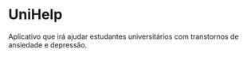# UniHelp
Aplicativo que irá ajudar estudantes universitários com transtornos de ansiedade e depressão. 
